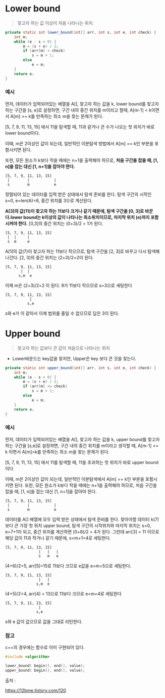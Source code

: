 # Lower bound

> 찾고자 하는 값 이상이 처음 나타나는 위치.

```java
private static int lower_bound(int[] arr, int s, int e, int check) {
	int m;
	while (e - s > 0) {
		m = (s + e) / 2;
		if (arr[m] < check)
			s = m + 1;
		else
			e = m;
	}
	return e;
}
```

 

### 예시

 먼저, 데이터가 입력되어있는 배열을 A[], 찾고자 하는 값을 k, lower bound를 찾고자 하는 구간을 [s, e]로 설정하면, 구간 내의 중간 위치를 m이라고 할때, A[m-1] < k이면서 A[m] >= k를 만족하는 최소 m을 찾는 문제가 된다.

[5, 7, 9, 11, 13, 15] 에서 11을 탐색할 때, 11과 같거나 큰 수가 나오는 첫 위치가 바로 lower bound이다.

이때, m은 2이상인 값이 되는데, 일반적인 이분탐색 방법에서 A[m] == k인 부분을 포함시키면 된다.

또한, 모든 원소가 k보다 작을 때에는 n+1을 출력해야 하므로, **처음 구간을 잡을 때, [1, n]을 잡는 대신 [1, n+1]을 잡아야 한다.**


```
[5, 7, 9, 11, 13, 15]
 |        |           |
 s        m           e
```

정렬되어 있는 데이터를 입력 받은 상태에서 탐색 준비를 한다.
탐색 구간의 시작인 s=0, e=len(A)=6, 중간 위치를 3으로 계산된다.

**A[3]의 값(11)이 찾고자 하는 11보다 크거나 같기 때문에, 탐색 구간을 [0, 3]로 바꾼다.lower bound는 k이상의 값이 나타나는 최소위치이므로, 마지막 위치 (e)까지 포함 시켜야 한다.** [0,3]의 중간 위치는 (0+3)/2 = 1가 된다.


```
[5, 7, 9, 11, 13, 15]
 |  |     |
 s  m     e
```


A[1]의 값(7)이 찾고자 하는 11보다 작으므로, 탐색 구간을 [2, 3]로 바꾸고 다시 탐색해 나간다. [2, 3]의 중간 위치는 (2+3)/2=2이 된다.

```
[5, 7, 9, 11, 13, 15]
       |  |
      s,m  e
```

이제 m은 (2+3)/2=2 이 된다. 9가 11보다 작으므로 s=3으로 세팅한다

```
[5, 7, 9, 11, 13, 15]
           |  
          s,e
```

s와 e가 이 같아서 이제 범위를 줄일 수 없으므로 답은 3이 된다.





# Upper bound

> 찾고자 하는 값보다 큰 값이 처음으로 나타나는 위치

- Lower바운드는 key값을 찾지만, Upper은 key 보다 큰 것을 찾는다.

```java
private static int upper_bound(int[] arr, int s, int e, int check) {
	int m;
	while (e - s > 0) {
		m = (s + e) / 2;
		if (arr[m] <= check)
			s = m + 1;
		else
			e = m;
	}
	return e;
}
```



### 예시

먼저, 데이터가 입력되어있는 배열을 A[], 찾고자 하는 값을 k, upper bound를 찾고자 하는 구간을 [s,e]로 설정하면, 구간 내의 중간 위치를 m이라고 생각할 때, A[m-1] <= k 이면서 A[m]>k를 만족하는 최소 m을 찾는 문제가 된다.



[5, 7, 9, 11, 13, 15] 에서 11를 탐색할 때, 11을 초과하는 첫 위치가 바로 upper bound이다



이때, m은 2이상인 값이 되는데, 일반적인 이분탐색에서 A[m] == k인 부분을 포함시키면 된다. 또한, 모든 원소가 k보다 작을 때에는 n+1을 출력해야 하므로, 처음 구간을 잡을 때, [1, n]을 잡는 대신 [1, n+1]을 잡아야 한다.


```
[5, 7, 9, 11, 13, 15]
 |        |           |
 s        m           e
```

데이터를 A[] 배열에 모두 입력 받은 상태에서 탐색 준비를 한다. 찾아야할 데이터 k(7)보다 큰 가장 첫 위치 upper bound, 탐색 구간의 시작위치와 마지막 위치는 s=0, e=7+1이 되고, 중간 위치를 계산하면 (0+8)/2 = 4가 된다.
그런데 arr[3] = 11 이므로 해당 값이 11과 작거나 같기 때문에, s=m+1=4로 세팅한다.

```
[5, 7, 9, 11, 13, 15]
               |   |   |
               s   m   e
```

(4+6)/2=5, arr[5]=15로 11보다 크므로 e값을 e=m=5으로 세팅한다.

```
[5, 7, 9, 11, 13, 15]
               |   | 
              s,m  e
```

(4+5)/2=4, arr[4] = 13으로 11보다 크므로 e=m=4로 세팅한다

```
[5, 7, 9, 11, 13, 15]
               |
              s,e
```

s와 e 값이 값으므로 값을 그대로 리턴한다.



### 참고

c++의 경우에는 함수로 이미 구현되어 있다.

```c++
#include <algorithm>

lower_bound( begin(), end(), value);
upper_bound( begin(), end(), value);
```





출처 :

https://12bme.tistory.com/120